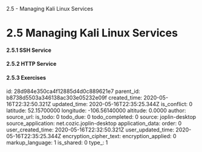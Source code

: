 2.5 - Managing Kali Linux Services

# 2.5 Managing Kali Linux Services
#### 2.5.1 SSH Service
#### 2.5.2 HTTP Service
#### 2.5.3 Exercises



id: 28d984e350ca4f12885d4d0c889621e7
parent_id: b8738d5503a346138ac303e05232e09f
created_time: 2020-05-16T22:32:50.321Z
updated_time: 2020-05-16T22:35:25.344Z
is_conflict: 0
latitude: 52.15700000
longitude: -106.56140000
altitude: 0.0000
author: 
source_url: 
is_todo: 0
todo_due: 0
todo_completed: 0
source: joplin-desktop
source_application: net.cozic.joplin-desktop
application_data: 
order: 0
user_created_time: 2020-05-16T22:32:50.321Z
user_updated_time: 2020-05-16T22:35:25.344Z
encryption_cipher_text: 
encryption_applied: 0
markup_language: 1
is_shared: 0
type_: 1